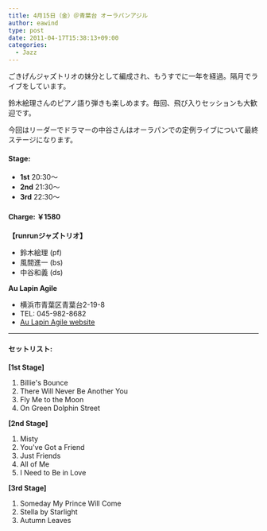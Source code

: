 ```yaml
---
title: 4月15日（金）＠青葉台 オーラパンアジル
author: eawind
type: post
date: 2011-04-17T15:38:13+09:00
categories:
  - Jazz
---
```

ごきげんジャズトリオの妹分として編成され、もうすでに一年を経過。隔月でライブをしています。

鈴木絵理さんのピアノ語り弾きも楽しめます。毎回、飛び入りセッションも大歓迎です。

今回はリーダーでドラマーの中谷さんはオーラパンでの定例ライブについて最終ステージになります。

#### **Stage:**

- **1st** 20:30〜
- **2nd** 21:30〜
- **3rd** 22:30〜

#### **Charge:** ￥1580

**【runrunジャズトリオ】**
- 鈴木絵理 (pf)
- 風間進一 (bs)
- 中谷和義 (ds)

**Au Lapin Agile**

- 横浜市青葉区青葉台2-19-8
- TEL: 045-982-8682
- [Au Lapin Agile website](http://www.geocities.jp/aulapinagile1/index.html)

---

#### **セットリスト:**

**[1st Stage]**
1. Billie's Bounce
2. There Will Never Be Another You
3. Fly Me to the Moon
4. On Green Dolphin Street

**[2nd Stage]**
1. Misty
2. You've Got a Friend
3. Just Friends
4. All of Me
5. I Need to Be in Love

**[3rd Stage]**
1. Someday My Prince Will Come
2. Stella by Starlight
3. Autumn Leaves
